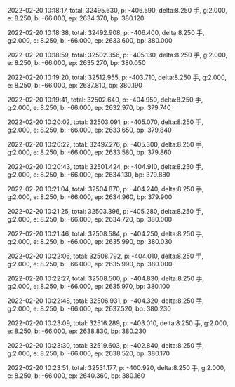 2022-02-20 10:18:17, total: 32495.630, p: -406.590, delta:8.250 手, g:2.000, e: 8.250, b: -66.000, ep: 2634.370, bp: 380.120

2022-02-20 10:18:38, total: 32492.908, p: -406.400, delta:8.250 手, g:2.000, e: 8.250, b: -66.000, ep: 2633.600, bp: 380.000

2022-02-20 10:18:59, total: 32502.356, p: -405.130, delta:8.250 手, g:2.000, e: 8.250, b: -66.000, ep: 2635.270, bp: 380.050

2022-02-20 10:19:20, total: 32512.955, p: -403.710, delta:8.250 手, g:2.000, e: 8.250, b: -66.000, ep: 2637.810, bp: 380.190

2022-02-20 10:19:41, total: 32502.640, p: -404.950, delta:8.250 手, g:2.000, e: 8.250, b: -66.000, ep: 2632.970, bp: 379.740

2022-02-20 10:20:02, total: 32503.091, p: -405.070, delta:8.250 手, g:2.000, e: 8.250, b: -66.000, ep: 2633.650, bp: 379.840

2022-02-20 10:20:22, total: 32497.276, p: -405.300, delta:8.250 手, g:2.000, e: 8.250, b: -66.000, ep: 2633.580, bp: 379.860

2022-02-20 10:20:43, total: 32501.424, p: -404.910, delta:8.250 手, g:2.000, e: 8.250, b: -66.000, ep: 2634.130, bp: 379.880

2022-02-20 10:21:04, total: 32504.870, p: -404.240, delta:8.250 手, g:2.000, e: 8.250, b: -66.000, ep: 2634.960, bp: 379.900

2022-02-20 10:21:25, total: 32503.396, p: -405.280, delta:8.250 手, g:2.000, e: 8.250, b: -66.000, ep: 2634.720, bp: 380.000

2022-02-20 10:21:46, total: 32508.584, p: -404.250, delta:8.250 手, g:2.000, e: 8.250, b: -66.000, ep: 2635.990, bp: 380.030

2022-02-20 10:22:06, total: 32508.792, p: -404.010, delta:8.250 手, g:2.000, e: 8.250, b: -66.000, ep: 2635.990, bp: 380.000

2022-02-20 10:22:27, total: 32508.500, p: -404.830, delta:8.250 手, g:2.000, e: 8.250, b: -66.000, ep: 2635.970, bp: 380.100

2022-02-20 10:22:48, total: 32506.931, p: -404.320, delta:8.250 手, g:2.000, e: 8.250, b: -66.000, ep: 2637.520, bp: 380.230

2022-02-20 10:23:09, total: 32516.289, p: -403.010, delta:8.250 手, g:2.000, e: 8.250, b: -66.000, ep: 2638.830, bp: 380.230

2022-02-20 10:23:30, total: 32519.603, p: -402.840, delta:8.250 手, g:2.000, e: 8.250, b: -66.000, ep: 2638.520, bp: 380.170

2022-02-20 10:23:51, total: 32531.177, p: -400.920, delta:8.250 手, g:2.000, e: 8.250, b: -66.000, ep: 2640.360, bp: 380.160